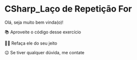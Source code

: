 # CSharp_Laço de Repetição For

Olá, seja muito bem vinda(o)!

📚 Aproveite o código desse exercício

👩‍💻 Refaça ele do seu jeito

😉 Se tiver qualquer dúvida, me contate
